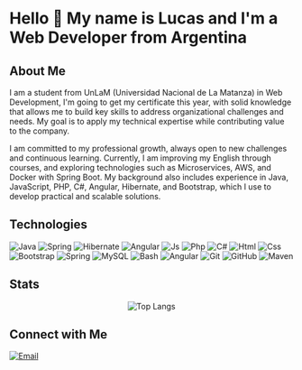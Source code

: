 # Hello 👋 My name is Lucas and I'm a Web Developer from Argentina  

## About Me  
I am a student from UnLaM (Universidad Nacional de La Matanza) in Web Development, I'm going to get my certificate this year, with solid knowledge that allows me to build key skills to address organizational challenges and needs. My goal is to apply my technical expertise while contributing value to the company.

I am committed to my professional growth, always open to new challenges and continuous learning. Currently, I am improving my English through courses, and exploring technologies such as Microservices, AWS, and Docker with Spring Boot. My background also includes experience in Java, JavaScript, PHP, C#, Angular, Hibernate, and Bootstrap, which I use to develop practical and scalable solutions.

## Technologies  
![Java](https://skillicons.dev/icons?i=java) ![Spring](https://skillicons.dev/icons?i=spring) ![Hibernate](https://skillicons.dev/icons?i=hibernate) ![Angular](https://skillicons.dev/icons?i=angular) ![Js](https://skillicons.dev/icons?i=js) ![Php](https://skillicons.dev/icons?i=php) ![C#](https://skillicons.dev/icons?i=cs) ![Html](https://skillicons.dev/icons?i=html) ![Css](https://skillicons.dev/icons?i=css) ![Bootstrap](https://skillicons.dev/icons?i=bootstrap) ![Spring](https://skillicons.dev/icons?i=spring) ![MySQL](https://skillicons.dev/icons?i=mysql) ![Bash](https://skillicons.dev/icons?i=bash) ![Angular](https://skillicons.dev/icons?i=angular) ![Git](https://skillicons.dev/icons?i=git) ![GitHub](https://skillicons.dev/icons?i=github) ![Maven](https://skillicons.dev/icons?i=maven)

## Stats  
<div align="center">

![Top Langs](https://github-readme-stats.vercel.app/api/top-langs/?username=LukasGava&layout=compact&theme=radical)

</div>

## Connect with Me 
[![Email](https://img.shields.io/badge/Email-Contact-informational?style=flat&logo=gmail)](mailto:yourmail@gmail.com)  

